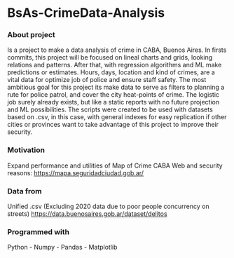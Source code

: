# BsAs-CrimeData-Analysis
### About project
Is a project to make a data analysis of crime in CABA, Buenos Aires. 
In firsts commits, this project will be focused on lineal charts and grids, looking relations and patterns. After that, with regression algorithms and ML make predictions or estimates.
Hours, days, location and kind of crimes, are a vital data for optimize job of police and ensure staff safety.
The most ambitious goal for this project its make data to serve as filters to planning a rute for police patrol, and cover the city heat-points of crime.
The logistic job surely already exists, but like a static reports with no future projection and ML possibilities.
The scripts were created to be used with datasets based on .csv, in this case, with general indexes for easy replication if other cities or provinces want to take advantage of this project to improve their security.
### Motivation
Expand performance and utilities of Map of Crime CABA Web and security reasons:
https://mapa.seguridadciudad.gob.ar/
### Data from
Unified .csv (Excluding 2020 data due to poor people concurrency on streets)
https://data.buenosaires.gob.ar/dataset/delitos
### Programmed with
Python - Numpy - Pandas - Matplotlib
